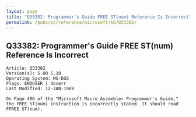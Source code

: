 ```yaml
---
layout: page
title: "Q33382: Programmer's Guide FREE ST(num) Reference Is Incorrect"
permalink: /pubs/pc/reference/microsoft/kb/Q33382/
---
```


## Q33382: Programmer's Guide FREE ST(num) Reference Is Incorrect

	Article: Q33382
	Version(s): 5.00 5.10
	Operating System: MS-DOS
	Flags: ENDUSER | docerr
	Last Modified: 12-JAN-1989
	
	On Page 406 of the "Microsoft Macro Assembler Programmer's Guide,"
	the FREE ST(num) instruction is incorrectly stated. It should read
	FFREE ST(num).
